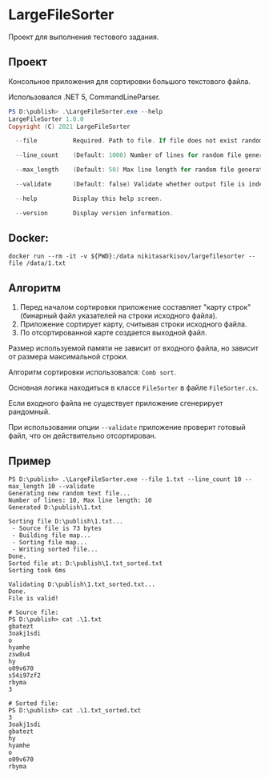 ﻿# LargeFileSorter

Проект для выполнения тестового задания.

## Проект

Консольное приложения для сортировки большого текстового файла.

Использовался .NET 5, CommandLineParser.

```powershell
PS D:\publish> .\LargeFileSorter.exe --help
LargeFileSorter 1.0.0
Copyright (C) 2021 LargeFileSorter

  --file          Required. Path to file. If file does not exist random file will be generated.

  --line_count    (Default: 1000) Number of lines for random file generator.

  --max_length    (Default: 50) Max line length for random file generator.

  --validate      (Default: false) Validate whether output file is indeed sorted (for testing).

  --help          Display this help screen.

  --version       Display version information.
```

## Docker:
```
docker run --rm -it -v ${PWD}:/data nikitasarkisov/largefilesorter --file /data/1.txt
```

## Алгоритм

1. Перед началом сортировки приложение составляет "карту строк" (бинарный файл указателей на строки исходного файла).
2. Приложение сортирует карту, считывая строки исходного файла.
3. По отсортированной карте создается выходной файл.

Размер используемой памяти не зависит от входного файла, но зависит от размера максимальной строки.

Алгоритм сортировки использовался: `Comb sort`.

Основная логика находиться в классе `FileSorter` в файле `FileSorter.cs`.

Если входного файла не существует приложение сгенерирует рандомный.

При использовании опции `--validate` приложение проверит готовый файл, что он действительно отсортирован.


## Пример

```
PS D:\publish> .\LargeFileSorter.exe --file 1.txt --line_count 10 --max_length 10 --validate
Generating new random text file...
Number of lines: 10, Max line length: 10
Generated D:\publish\1.txt

Sorting file D:\publish\1.txt...
 - Source file is 73 bytes
 - Building file map...
 - Sorting file map...
 - Writing sorted file...
Done.
Sorted file at: D:\publish\1.txt_sorted.txt
Sorting took 6ms

Validating D:\publish\1.txt_sorted.txt...
Done.
File is valid!
```

```
# Source file: 
PS D:\publish> cat .\1.txt
gbatezt
3oakj1sdi
o
hyamhe
zsw8u4
hy
o09v670
s54i97zf2
rbyma
3
```

```
# Sorted file:
PS D:\publish> cat .\1.txt_sorted.txt
3
3oakj1sdi
gbatezt
hy
hyamhe
o
o09v670
rbyma
```
